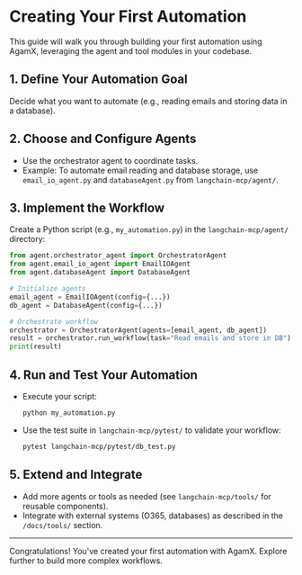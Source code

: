 # Creating Your First Automation

This guide will walk you through building your first automation using AgamX, leveraging the agent and tool modules in your codebase.

## 1. Define Your Automation Goal
Decide what you want to automate (e.g., reading emails and storing data in a database).

## 2. Choose and Configure Agents
- Use the orchestrator agent to coordinate tasks.
- Example: To automate email reading and database storage, use `email_io_agent.py` and `databaseAgent.py` from `langchain-mcp/agent/`.

## 3. Implement the Workflow
Create a Python script (e.g., `my_automation.py`) in the `langchain-mcp/agent/` directory:

```python
from agent.orchestrator_agent import OrchestratorAgent
from agent.email_io_agent import EmailIOAgent
from agent.databaseAgent import DatabaseAgent

# Initialize agents
email_agent = EmailIOAgent(config={...})
db_agent = DatabaseAgent(config={...})

# Orchestrate workflow
orchestrator = OrchestratorAgent(agents=[email_agent, db_agent])
result = orchestrator.run_workflow(task="Read emails and store in DB")
print(result)
```

## 4. Run and Test Your Automation
- Execute your script:
  ```bash
  python my_automation.py
  ```
- Use the test suite in `langchain-mcp/pytest/` to validate your workflow:
  ```bash
  pytest langchain-mcp/pytest/db_test.py
  ```

## 5. Extend and Integrate
- Add more agents or tools as needed (see `langchain-mcp/tools/` for reusable components).
- Integrate with external systems (O365, databases) as described in the `/docs/tools/` section.

---

Congratulations! You've created your first automation with AgamX. Explore further to build more complex workflows. 